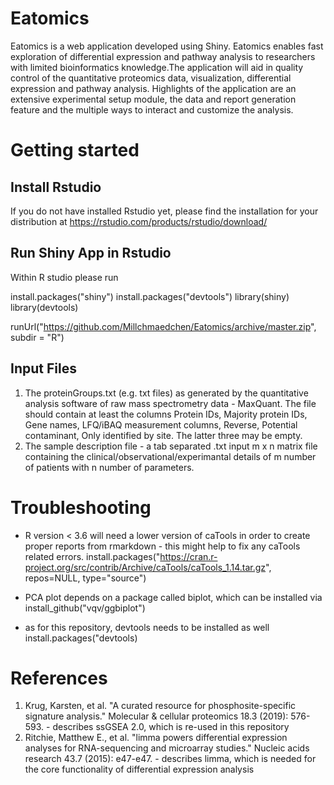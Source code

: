 # Eatomics
Eatomics is a web application developed using Shiny. Eatomics enables fast exploration of differential expression and pathway analysis to researchers with limited bioinformatics knowledge.The application will aid in quality control of the quantitative proteomics data, visualization, differential expression and pathway analysis. Highlights of the application are an extensive experimental setup module, the data and report generation feature and the multiple ways to interact and customize the analysis. 

# Getting started
## Install Rstudio
If you do not have installed Rstudio yet, please find the installation for your distribution at https://rstudio.com/products/rstudio/download/
## Run Shiny App in Rstudio
Within R studio please run

install.packages("shiny")
install.packages("devtools")
library(shiny)
library(devtools)

runUrl("https://github.com/Millchmaedchen/Eatomics/archive/master.zip", subdir = "R")

## Input Files
1. The proteinGroups.txt (e.g. txt files) as generated by the quantitative analysis software of raw mass spectrometry data - MaxQuant. The file should contain at least the columns Protein IDs, Majority protein IDs, Gene names, LFQ/iBAQ measurement columns, Reverse, Potential contaminant, Only identified by site. The latter three may be empty.
2. The sample description file - a tab separated .txt input m x n matrix file containing the clinical/observational/experimantal details of m number of patients with n number of parameters.

# Troubleshooting 

- R version < 3.6 will need a lower version of caTools in order to create proper reports from rmarkdown - this might help to fix any caTools related errors.
install.packages("https://cran.r-project.org/src/contrib/Archive/caTools/caTools_1.14.tar.gz", repos=NULL, type="source")

- PCA plot depends on a package called biplot, which can be installed via 
install_github("vqv/ggbiplot")
- as for this repository, devtools needs to be installed as well 
install.packages("devtools)

# References

1. Krug, Karsten, et al. "A curated resource for phosphosite-specific signature analysis." Molecular & cellular proteomics 18.3 (2019): 576-593. - describes ssGSEA 2.0, which is re-used in this repository
2. Ritchie, Matthew E., et al. "limma powers differential expression analyses for RNA-sequencing and microarray studies." Nucleic acids research 43.7 (2015): e47-e47. - describes limma, which is needed for the core functionality of differential expression analysis
